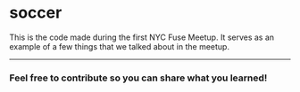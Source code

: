 # soccer
This is the code made during the first NYC Fuse Meetup.
It serves as an example of a few things that we talked about in the meetup.

---
### Feel free to contribute so you can share what you learned!
